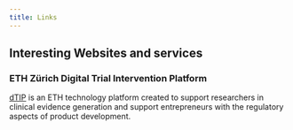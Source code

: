 ```yaml
---
title: Links
---
```


## Interesting Websites and services

### ETH Zürich Digital Trial Intervention Platform

[dTIP](https://dtip.ethz.ch/) is an ETH technology platform created to support researchers in clinical evidence generation and support entrepreneurs with the regulatory aspects of product development.